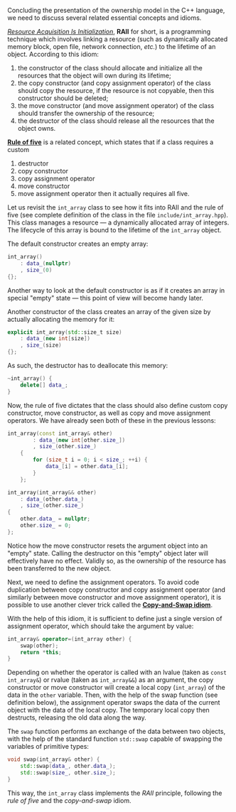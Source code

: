 Concluding the presentation of the ownership model in the C++ language,
we need to discuss several related essential concepts and idioms.

[_Resource Acquisition Is Initialization_](https://en.cppreference.com/w/cpp/language/raii), 
__RAII__ for short, is a programming technique which involves linking a resource 
(such as dynamically allocated memory block, open file, network connection, _etc._)
to the lifetime of an object.
According to this idiom: 

1. the constructor of the class should allocate and initialize 
   all the resources that the object will own during its lifetime;
2. the copy constructor (and copy assignment operator) of the class 
   should copy the resource,
   if the resource is not copyable, then this constructor should be deleted; 
3. the move constructor (and move assignment operator) of the class 
   should transfer the ownership of the resource;
4. the destructor of the class should release all the resources that the object owns.

[//]: # (TODO: mention `= default` and `= delete` syntax)

[**Rule of five**](https://en.cppreference.com/w/cpp/language/rule_of_three)
is a related concept, which states that if a class requires a custom
1. destructor
2. copy constructor
3. copy assignment operator
4. move constructor
5. move assignment operator
then it actually requires all five.

[//]: # (TODO: mention rule of 3)

Let us revisit the `int_array` class to see how it fits into RAII and the rule of five 
(see complete definition of the class in the file `include/int_array.hpp`).
This class manages a resource — a dynamically allocated array of integers.
The lifecycle of this array is bound to the lifetime of the `int_array` object.

The default constructor creates an empty array:

```c++
int_array()
    : data_(nullptr)
    , size_(0)
{};
```

Another way to look at the default constructor 
is as if it creates an array in special "empty" state — 
this point of view will become handy later.

Another constructor of the class creates an array of the given size
by actually allocating the memory for it:

```c++
explicit int_array(std::size_t size)
    : data_(new int[size])
    , size_(size)
{};
```

As such, the destructor has to deallocate this memory:

```c++
~int_array() {
    delete[] data_;
}
```

Now, the rule of five dictates that the class should also define
custom copy constructor, move constructor, as well as copy and move assignment operators.
We have already seen both of these in the previous lessons:

```c++
int_array(const int_array& other)
        : data_(new int[other.size_])
        , size_(other.size_)
    {
        for (size_t i = 0; i < size_; ++i) {
            data_[i] = other.data_[i];
        }
    };

int_array(int_array&& other)
    : data_(other.data_)
    , size_(other.size_)
{
    other.data_ = nullptr;
    other.size_ = 0;
};
```

Notice how the move constructor resets the argument object into an "empty" state.
Calling the destructor on this "empty" object later will effectively have no effect.
Validly so, as the ownership of the resource has been transferred to the new object.

Next, we need to define the assignment operators.
To avoid code duplication between copy constructor and copy assignment operator
(and similarly between move constructor and move assignment operator), 
it is possible to use another clever trick called 
the [__Copy-and-Swap idiom__](https://en.wikibooks.org/wiki/More_C%2B%2B_Idioms/Copy-and-swap). 

With the help of this idiom, it is sufficient to define
just a single version of assignment operator, 
which should take the argument by value:

```c++
int_array& operator=(int_array other) {
    swap(other);
    return *this;
}
```

Depending on whether the operator is called with 
an lvalue (taken as `const int_array&`) or rvalue (taken as `int_array&&`)
as an argument, the copy constructor or move constructor 
will create a local copy (`int_array`) of the data in the `other` variable.
Then, with the help of the swap function (see definition below), 
the assignment operator swaps the data of the current object with the data of the local copy.
The temporary local copy then destructs, releasing the old data along the way.

The `swap` function performs an exchange of the data between two objects,
with the help of the standard function `std::swap` capable of swapping the variables of primitive types:

```c++
void swap(int_array& other) {
    std::swap(data_, other.data_);
    std::swap(size_, other.size_);
}
```

This way, the `int_array` class implements the _RAII_ principle,
following the _rule of five_ and the _copy-and-swap_ idiom.